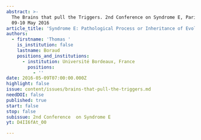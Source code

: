 ```yaml
---
abstract: >-
  The Brains that pull the Triggers. 2nd Conference on Syndrome E, Paris IAS,
  09-10 May 2016
article_title: 'Syndrome E: Pathological Process or Inheritance of Evolution?'
authors:
  - firstname: 'Thomas '
    is_institution: false
    lastname: Boraud
    positions_and_institutions:
      - institution: Université Bordeaux, France
        positions:
          - ''
date: 2016-05-09T07:00:00.000Z
highlight: false
issue: content/issues/brains-that-pull-the-triggers.md
needDOI: false
published: true
start: false
stop: false
subissue: 2nd Conference  on Syndrome E
yt: D4II6fAt_00

---
```

<Youtube yt="D4II6fAt_00" caption="Syndrome E: Pathological Process or Inheritance of Evolution?" start="false" stop="false"></Youtube>
